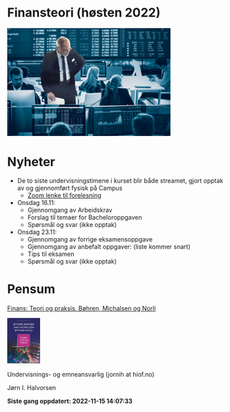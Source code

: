 
<!-- README.md is generated from README.Rmd. Please edit that file -->

# Finansteori (høsten 2022)

<img src="man/figures/01_finans.jpg" width="75%" />

# Nyheter

-   De to siste undervisningstimene i kurset blir både streamet, gjort
    opptak av og gjennomført fysisk på Campus
    -   [Zoom lenke til
        forelesning](https://hiof.zoom.us/j/63892645817?pwd=WmxGYlJBV2tpdUtaZ3NWeGtQTWt3UT09)
-   Onsdag 16.11:
    -   Gjennomgang av Arbeidskrav
    -   Forslag til temaer for Bacheloroppgaven
    -   Spørsmål og svar (ikke opptak)
-   Onsdag 23.11:
    -   Gjennomgang av forrige eksamensoppgave
    -   Gjennomgang av anbefalt oppgaver: (liste kommer snart)
    -   Tips til eksamen
    -   Spørsmål og svar (ikke opptak) <br>

# Pensum

[Finans: Teori og praksis. Bøhren, Michalsen og
Norli](https://www.fagbokforlaget.no/Finans-Teori-og-praksis/I9788245022193)

<img src="man/figures/pensum.jpg" width="15%" />

Undervisnings- og emneansvarlig (jornih at hiof.no)

Jørn I. Halvorsen

**Siste gang oppdatert: 2022-11-15 14:07:33**
